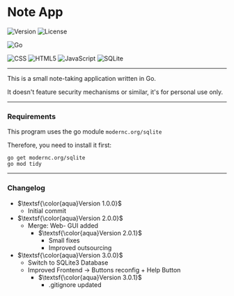 # Note App

![Version](https://img.shields.io/badge/Version-3.0.1-%2300ADD8.svg?style=for-the-badge&)
![License](https://img.shields.io/badge/LICENSE-MIT-%2300ADD8.svg?style=for-the-badge&)

![Go](https://img.shields.io/badge/go-%2300ADD8.svg?style=for-the-badge&logo=go&logoColor=white)

![CSS](https://img.shields.io/badge/CSS-563d7c?style=for-the-badge&logo=CSS&logoColor=white)
![HTML5](https://img.shields.io/badge/html-%23E34F26.svg?style=for-the-badge&logo=html5&logoColor=white)
![JavaScript](https://img.shields.io/badge/javascript-%23323330.svg?style=for-the-badge&logo=javascript&logoColor=%23F7DF1E)
![SQLite](https://img.shields.io/badge/sqlite-%2307405e.svg?style=for-the-badge&logo=sqlite&logoColor=white)

---

This is a small note-taking application written in Go.

It doesn't feature security mechanisms or similar, it's for personal use only.

---

### Requirements

This program uses the go module `modernc.org/sqlite`

Therefore, you need to install it first:

```shell
go get modernc.org/sqlite
go mod tidy
```

---

### Changelog

- $\textsf{\color{aqua}Version 1.0.0}$
  - Initial commit
- $\textsf{\color{aqua}Version 2.0.0}$
  - Merge: Web- GUI added
    - $\textsf{\color{aqua}Version 2.0.1}$
      - Small fixes
      - Improved outsourcing
- $\textsf{\color{aqua}Version 3.0.0}$
  - Switch to SQLite3 Database
  - Improved Frontend → Buttons reconfig + Help Button
    - $\textsf{\color{aqua}Version 3.0.1}$
      - .gitignore updated
